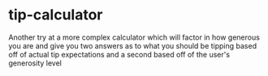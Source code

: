 # tip-calculator
Another try at a more complex calculator which will factor in how generous you are and give you two answers as to what you should be tipping based off of actual tip expectations and a second based off of the user's generosity level
